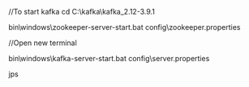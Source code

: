 //To start kafka
cd C:\kafka\kafka_2.12-3.9.1


bin\windows\zookeeper-server-start.bat config\zookeeper.properties

//Open new terminal

bin\windows\kafka-server-start.bat config\server.properties

jps